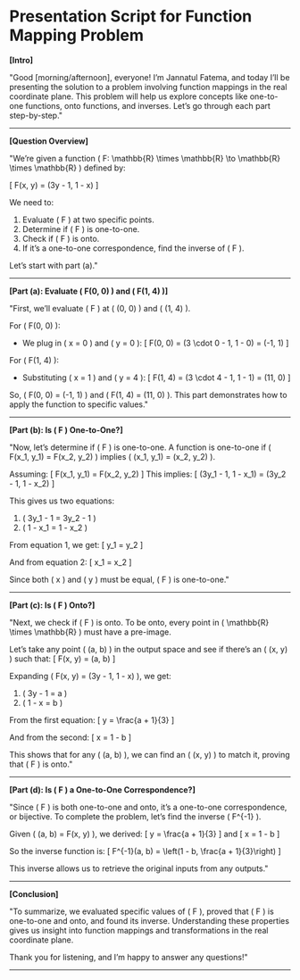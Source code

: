 # Presentation Script for Function Mapping Problem

**[Intro]**

"Good [morning/afternoon], everyone! I’m Jannatul Fatema, and today I’ll be presenting the solution to a problem involving function mappings in the real coordinate plane. This problem will help us explore concepts like one-to-one functions, onto functions, and inverses. Let’s go through each part step-by-step."

---

**[Question Overview]**

"We’re given a function \( F: \mathbb{R} \times \mathbb{R} \to \mathbb{R} \times \mathbb{R} \) defined by:

\[
F(x, y) = (3y - 1, 1 - x)
\]

We need to:
1. Evaluate \( F \) at two specific points.
2. Determine if \( F \) is one-to-one.
3. Check if \( F \) is onto.
4. If it’s a one-to-one correspondence, find the inverse of \( F \).

Let’s start with part (a)."

---

**[Part (a): Evaluate \( F(0, 0) \) and \( F(1, 4) \)]**

"First, we’ll evaluate \( F \) at \( (0, 0) \) and \( (1, 4) \).

For \( F(0, 0) \):
- We plug in \( x = 0 \) and \( y = 0 \):
  \[
  F(0, 0) = (3 \cdot 0 - 1, 1 - 0) = (-1, 1)
  \]

For \( F(1, 4) \):
- Substituting \( x = 1 \) and \( y = 4 \):
  \[
  F(1, 4) = (3 \cdot 4 - 1, 1 - 1) = (11, 0)
  \]

So, \( F(0, 0) = (-1, 1) \) and \( F(1, 4) = (11, 0) \). This part demonstrates how to apply the function to specific values."

---

**[Part (b): Is \( F \) One-to-One?]**

"Now, let’s determine if \( F \) is one-to-one. A function is one-to-one if \( F(x_1, y_1) = F(x_2, y_2) \) implies \( (x_1, y_1) = (x_2, y_2) \).

Assuming:
\[
F(x_1, y_1) = F(x_2, y_2)
\]
This implies:
\[
(3y_1 - 1, 1 - x_1) = (3y_2 - 1, 1 - x_2)
\]

This gives us two equations:
1. \( 3y_1 - 1 = 3y_2 - 1 \)
2. \( 1 - x_1 = 1 - x_2 \)

From equation 1, we get:
\[
y_1 = y_2
\]

And from equation 2:
\[
x_1 = x_2
\]

Since both \( x \) and \( y \) must be equal, \( F \) is one-to-one."

---

**[Part (c): Is \( F \) Onto?]**

"Next, we check if \( F \) is onto. To be onto, every point in \( \mathbb{R} \times \mathbb{R} \) must have a pre-image.

Let’s take any point \( (a, b) \) in the output space and see if there’s an \( (x, y) \) such that:
\[
F(x, y) = (a, b)
\]

Expanding \( F(x, y) = (3y - 1, 1 - x) \), we get:
1. \( 3y - 1 = a \)
2. \( 1 - x = b \)

From the first equation:
\[
y = \frac{a + 1}{3}
\]

And from the second:
\[
x = 1 - b
\]

This shows that for any \( (a, b) \), we can find an \( (x, y) \) to match it, proving that \( F \) is onto."

---

**[Part (d): Is \( F \) a One-to-One Correspondence?]**

"Since \( F \) is both one-to-one and onto, it’s a one-to-one correspondence, or bijective. To complete the problem, let’s find the inverse \( F^{-1} \).

Given \( (a, b) = F(x, y) \), we derived:
\[
y = \frac{a + 1}{3}
\]
and
\[
x = 1 - b
\]

So the inverse function is:
\[
F^{-1}(a, b) = \left(1 - b, \frac{a + 1}{3}\right)
\]

This inverse allows us to retrieve the original inputs from any outputs."

---

**[Conclusion]**

"To summarize, we evaluated specific values of \( F \), proved that \( F \) is one-to-one and onto, and found its inverse. Understanding these properties gives us insight into function mappings and transformations in the real coordinate plane.

Thank you for listening, and I’m happy to answer any questions!"

---



